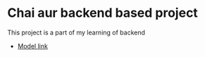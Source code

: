 # Chai aur backend based project

This project is a part of my learning of backend

- [Model link]()